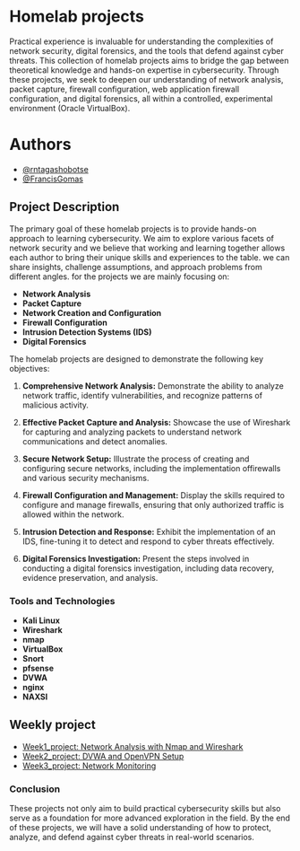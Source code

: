 # Homelab projects
Practical experience is invaluable for understanding the complexities of network security, digital forensics, and the tools that defend against cyber threats. This collection of homelab projects aims to bridge the gap between theoretical knowledge and hands-on expertise in cybersecurity. Through these projects, we seek to deepen our understanding of network analysis, packet capture, firewall configuration, web application firewall configuration, and digital forensics, all within a controlled, experimental environment (Oracle VirtualBox). 

# Authors

- [@rntagashobotse](https://www.github.com/RNtag12)
- [@FrancisGomas](https://www.github.com/francisgomas)

## Project Description

The primary goal of these homelab projects is to provide hands-on approach to learning cybersecurity. We aim to explore various facets of network security and we believe that working and learning together allows each author to bring their unique skills and experiences to the table. we can share insights, challenge assumptions, and approach problems from different angles. for the projects we are mainly focusing on:

- **Network Analysis**
- **Packet Capture**
- **Network Creation and Configuration** 
- **Firewall Configuration** 
- **Intrusion Detection Systems (IDS)** 
- **Digital Forensics**
  
The homelab projects are designed to demonstrate the following key objectives:

1. **Comprehensive Network Analysis:** Demonstrate the ability to analyze network traffic, identify vulnerabilities, and recognize patterns of malicious activity.
  
2. **Effective Packet Capture and Analysis:** Showcase the use of Wireshark for capturing and analyzing packets to understand network communications and detect anomalies.

3. **Secure Network Setup:** Illustrate the process of creating and configuring secure networks, including the implementation offirewalls and various security mechanisms.

4. **Firewall Configuration and Management:** Display the skills required to configure and manage firewalls, ensuring that only authorized traffic is allowed within the network.

5. **Intrusion Detection and Response:** Exhibit the implementation of an IDS, fine-tuning it to detect and respond to cyber threats effectively.

6. **Digital Forensics Investigation:** Present the steps involved in conducting a digital forensics investigation, including data recovery, evidence preservation, and analysis.

### Tools and Technologies
- **Kali Linux** 
- **Wireshark**
- **nmap**
- **VirtualBox** 
- **Snort** 
- **pfsense** 
- **DVWA**
- **nginx**
- **NAXSI**

## Weekly project

 - [Week1_project: Network Analysis with Nmap and Wireshark](https://github.com/RNtag12/networkanalysis/blob/main/week1_nmap_wireshark.md)
 - [Week2_project: DVWA and OpenVPN Setup](https://github.com/RNtag12/pentesting/blob/main/week2_network_traversal.md)
 - [Week3_project: Network Monitoring](https://github.com/RNtag12/pentesting/blob/main/week3_network_monitoring.md)




### Conclusion

These projects not only aim to build practical cybersecurity skills but also serve as a foundation for more advanced exploration in the field. By the end of these projects, we will have a solid understanding of how to protect, analyze, and defend against cyber threats in real-world scenarios.
